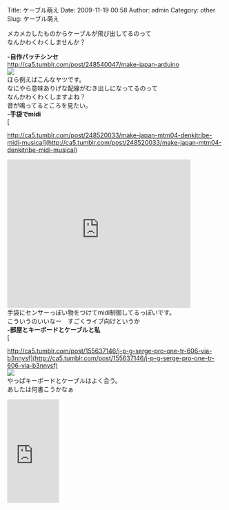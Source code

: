 Title: ケーブル萌え
Date: 2009-11-19 00:58
Author: admin
Category: other
Slug: ケーブル萌え

メカメカしたものからケーブルが飛び出してるのって  
なんかわくわくしませんか？

<!--more-->  
**-自作パッチシンセ**  
<http://ca5.tumblr.com/post/248540047/make-japan-arduino>  
![](http://6.media.tumblr.com/tumblr_ktbahfJ9Kd1qzk5g0o1_400.jpg)  
ほら例えばこんなヤツです。  
なにやら意味ありげな配線がむき出しになってるのって  
なんかわくわくしますよね？  
音が鳴ってるところを見たい。  
**-手袋でmidi**  
[  

http://ca5.tumblr.com/post/248520033/make-japan-mtm04-denkitribe-midi-musical](http://ca5.tumblr.com/post/248520033/make-japan-mtm04-denkitribe-midi-musical)  

<object width="425" height="344"><param name="movie" value="http://www.youtube.com/v/qpLkX7X37D4&amp;rel=0&amp;color1=0xb1b1b1&amp;color2=0xcfcfcf&amp;feature=player_embedded&amp;fs=1"></param><param name="allowFullScreen" value="true"></param><param name="allowScriptAccess" value="always"></param><embed src="http://www.youtube.com/v/qpLkX7X37D4&amp;rel=0&amp;color1=0xb1b1b1&amp;color2=0xcfcfcf&amp;feature=player_embedded&amp;fs=1" type="application/x-shockwave-flash" allowfullscreen="true" allowscriptaccess="always" width="425" height="344"></embed></object>  
手袋にセンサーっぽい物をつけてmidi制御してるっぽいです。  
こういうのいいなー　すごくライブ向けというか  
**-部屋とキーボードとケーブルと私**  
[  

http://ca5.tumblr.com/post/155637146/j-p-g-serge-pro-one-tr-606-via-b3nnysf](http://ca5.tumblr.com/post/155637146/j-p-g-serge-pro-one-tr-606-via-b3nnysf)  
![](http://17.media.tumblr.com/pYleFrsZDqptc7l6ULfbnkHho1_400.jpg)  
やっぱキーボードとケーブルはよく合う。  
あしたは何書こうかなぁ  

<iframe src="http://rcm-jp.amazon.co.jp/e/cm?lt1=_blank&amp;bc1=000000&amp;IS2=1&amp;bg1=FFFFFF&amp;fc1=000000&amp;lc1=0000FF&amp;t=cain03-22&amp;o=9&amp;p=8&amp;l=as1&amp;m=amazon&amp;f=ifr&amp;md=1X69VDGQCMF7Z30FM082&amp;asins=B000TA1QR2" style="width:120px;height:240px;" scrolling="no" marginwidth="0" marginheight="0" frameborder="0"></iframe>
